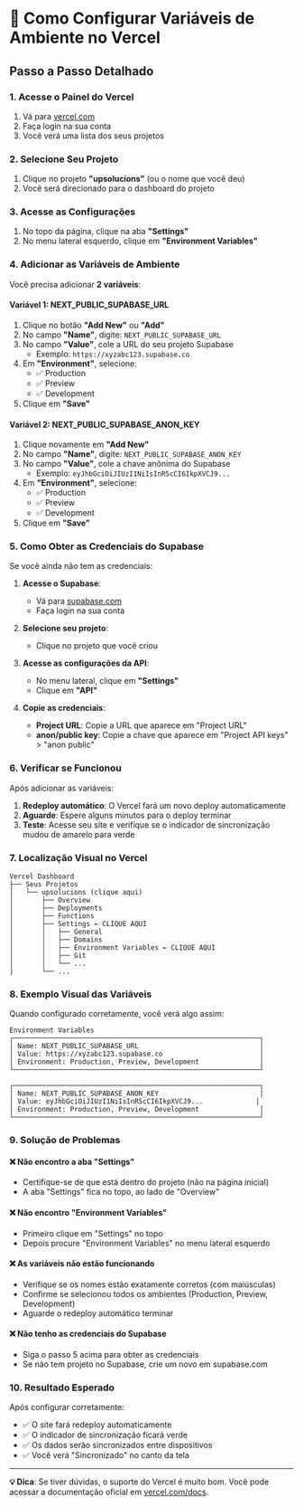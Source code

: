 # 🔧 Como Configurar Variáveis de Ambiente no Vercel

## Passo a Passo Detalhado

### 1. Acesse o Painel do Vercel

1. Vá para [vercel.com](https://vercel.com)
2. Faça login na sua conta
3. Você verá uma lista dos seus projetos

### 2. Selecione Seu Projeto

1. Clique no projeto **"upsolucions"** (ou o nome que você deu)
2. Você será direcionado para o dashboard do projeto

### 3. Acesse as Configurações

1. No topo da página, clique na aba **"Settings"**
2. No menu lateral esquerdo, clique em **"Environment Variables"**

### 4. Adicionar as Variáveis de Ambiente

Você precisa adicionar **2 variáveis**:

#### Variável 1: NEXT_PUBLIC_SUPABASE_URL

1. Clique no botão **"Add New"** ou **"Add"**
2. No campo **"Name"**, digite: `NEXT_PUBLIC_SUPABASE_URL`
3. No campo **"Value"**, cole a URL do seu projeto Supabase
   - Exemplo: `https://xyzabc123.supabase.co`
4. Em **"Environment"**, selecione:
   - ✅ Production
   - ✅ Preview
   - ✅ Development
5. Clique em **"Save"**

#### Variável 2: NEXT_PUBLIC_SUPABASE_ANON_KEY

1. Clique novamente em **"Add New"**
2. No campo **"Name"**, digite: `NEXT_PUBLIC_SUPABASE_ANON_KEY`
3. No campo **"Value"**, cole a chave anônima do Supabase
   - Exemplo: `eyJhbGciOiJIUzI1NiIsInR5cCI6IkpXVCJ9...`
4. Em **"Environment"**, selecione:
   - ✅ Production
   - ✅ Preview
   - ✅ Development
5. Clique em **"Save"**

### 5. Como Obter as Credenciais do Supabase

Se você ainda não tem as credenciais:

1. **Acesse o Supabase**:
   - Vá para [supabase.com](https://supabase.com)
   - Faça login na sua conta

2. **Selecione seu projeto**:
   - Clique no projeto que você criou

3. **Acesse as configurações da API**:
   - No menu lateral, clique em **"Settings"**
   - Clique em **"API"**

4. **Copie as credenciais**:
   - **Project URL**: Copie a URL que aparece em "Project URL"
   - **anon/public key**: Copie a chave que aparece em "Project API keys" > "anon public"

### 6. Verificar se Funcionou

Após adicionar as variáveis:

1. **Redeploy automático**: O Vercel fará um novo deploy automaticamente
2. **Aguarde**: Espere alguns minutos para o deploy terminar
3. **Teste**: Acesse seu site e verifique se o indicador de sincronização mudou de amarelo para verde

### 7. Localização Visual no Vercel

```
Vercel Dashboard
├── Seus Projetos
│   └── upsolucions (clique aqui)
│       ├── Overview
│       ├── Deployments
│       ├── Functions
│       ├── Settings ← CLIQUE AQUI
│       │   ├── General
│       │   ├── Domains
│       │   ├── Environment Variables ← CLIQUE AQUI
│       │   ├── Git
│       │   └── ...
│       └── ...
```

### 8. Exemplo Visual das Variáveis

Quando configurado corretamente, você verá algo assim:

```
Environment Variables
┌─────────────────────────────────────────────────────────────┐
│ Name: NEXT_PUBLIC_SUPABASE_URL                              │
│ Value: https://xyzabc123.supabase.co                        │
│ Environment: Production, Preview, Development               │
└─────────────────────────────────────────────────────────────┘

┌─────────────────────────────────────────────────────────────┐
│ Name: NEXT_PUBLIC_SUPABASE_ANON_KEY                         │
│ Value: eyJhbGciOiJIUzI1NiIsInR5cCI6IkpXVCJ9...             │
│ Environment: Production, Preview, Development               │
└─────────────────────────────────────────────────────────────┘
```

### 9. Solução de Problemas

#### ❌ Não encontro a aba "Settings"
- Certifique-se de que está dentro do projeto (não na página inicial)
- A aba "Settings" fica no topo, ao lado de "Overview"

#### ❌ Não encontro "Environment Variables"
- Primeiro clique em "Settings" no topo
- Depois procure "Environment Variables" no menu lateral esquerdo

#### ❌ As variáveis não estão funcionando
- Verifique se os nomes estão exatamente corretos (com maiúsculas)
- Confirme se selecionou todos os ambientes (Production, Preview, Development)
- Aguarde o redeploy automático terminar

#### ❌ Não tenho as credenciais do Supabase
- Siga o passo 5 acima para obter as credenciais
- Se não tem projeto no Supabase, crie um novo em supabase.com

### 10. Resultado Esperado

Após configurar corretamente:
- ✅ O site fará redeploy automaticamente
- ✅ O indicador de sincronização ficará verde
- ✅ Os dados serão sincronizados entre dispositivos
- ✅ Você verá "Sincronizado" no canto da tela

---

**💡 Dica**: Se tiver dúvidas, o suporte do Vercel é muito bom. Você pode acessar a documentação oficial em [vercel.com/docs](https://vercel.com/docs/concepts/projects/environment-variables).